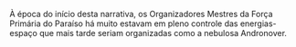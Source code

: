 ﻿À época do início desta narrativa, os Organizadores Mestres da Força Primária do Paraíso há muito estavam em pleno controle das energias-espaço que mais tarde seriam organizadas como a nebulosa Andronover.